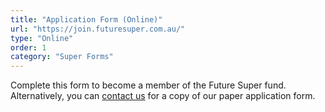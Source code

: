 ```yaml
---
title: "Application Form (Online)"
url: "https://join.futuresuper.com.au/"
type: "Online"
order: 1
category: "Super Forms"
---
```


Complete this form to become a member of the Future Super fund. Alternatively, you can [contact us](/contact-us) for a copy of our paper application form.

